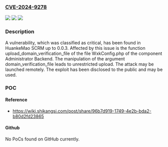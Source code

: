 ### [CVE-2024-9278](https://cve.mitre.org/cgi-bin/cvename.cgi?name=CVE-2024-9278)
![](https://img.shields.io/static/v1?label=Product&message=SCRM&color=blue)
![](https://img.shields.io/static/v1?label=Version&message=%3D%200.0.1%20&color=brighgreen)
![](https://img.shields.io/static/v1?label=Vulnerability&message=Unrestricted%20Upload&color=brighgreen)

### Description

A vulnerability, which was classified as critical, has been found in HuankeMao SCRM up to 0.0.3. Affected by this issue is the function upload_domain_verification_file of the file WxkConfig.php of the component Administrator Backend. The manipulation of the argument domain_verification_file leads to unrestricted upload. The attack may be launched remotely. The exploit has been disclosed to the public and may be used.

### POC

#### Reference
- https://wiki.shikangsi.com/post/share/96b7d919-1749-4e2b-bda2-b80d2fd23865

#### Github
No PoCs found on GitHub currently.

